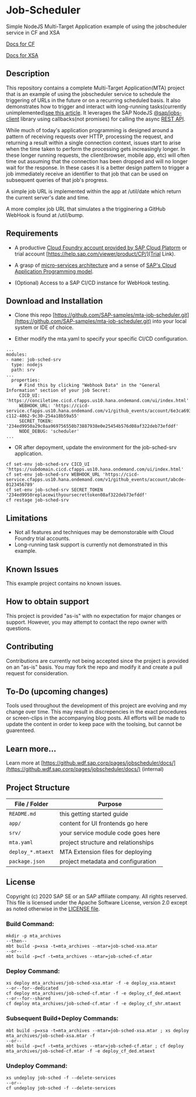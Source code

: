 # Job-Scheduler

Simple NodeJS Multi-Target Application example of using the jobscheduler service in CF and XSA

[Docs for CF](https://help.sap.com/viewer/07b57c2f4b944bcd8470d024723a1631/Cloud/en-US/c513d2de49b140d08da694fa263698f8.html)

[Docs for XSA](https://help.sap.com/viewer/4505d0bdaf4948449b7f7379d24d0f0d/2.0.05/en-US/b2aff171211c4a4dbcbb55a7ebf98470.html?q=job%20scheduler)

## Description

This repository contains a complete Multi-Target Application(MTA) project that is an example of using the jobscheduler service to schedule the triggering of URLs in the future or on a recurring scheduled basis.  It also demonstrates how to trigger and interact with long-running tasks(currently unimplemented)[see this article](https://blog.logrocket.com/node-js-multithreading-what-are-worker-threads-and-why-do-they-matter-48ab102f8b10/).  It leverages the SAP NodeJS [@sap/jobs-client](https://www.npmjs.com/package/@sap/jobs-client) library using callbacks(not promises) for calling the async [REST API](https://help.sap.com/viewer/07b57c2f4b944bcd8470d024723a1631/Cloud/en-US/c513d2de49b140d08da694fa263698f8.html).

While much of today's application programming is designed around a pattern of receiving requests over HTTP, processing the request, and returning a result within a single connection context, issues start to arise when the time taken to perform the processing gets increasingly longer.  In these longer running requests, the client(browser, mobile app, etc) will often time out assuming that the connection has been dropped and will no longer wait for the response.  In these cases it is a better design pattern to trigger a job immediately receive an identifier to that job that can be used on subsequent queries of that job's progress.

A simple job URL is implemented within the app at /util/date which return the current server's date and time.

A more complex job URL that simulates a the trigginering a GitHub WebHook is found at /util/bump.


## Requirements

 - A productive [Cloud Foundry account provided by SAP Cloud Platorm](https://help.sap.com/viewer/product/CP/) or trial account [https://help.sap.com/viewer/product/CP/](Trial Link).

 - A grasp of [micro-services architecture](https://12factor.net/) and a sense of [SAP's Cloud Application Programming model](https://cap.cloud.sap/docs/).

 - (Optional) Access to a SAP CI/CD instance for WebHook testing.

## Download and Installation

 - Clone this repo [https://github.com/SAP-samples/mta-job-scheduler.git](https://github.com/SAP-samples/mta-job-scheduler.git) into your local system or IDE of choice.

 - Either modify the mta.yaml to specify your specific CI/CD configuration.

 ```
...
modules:
 - name: job-sched-srv
   type: nodejs
   path: srv
...
   properties:
      # Find this by clicking "Webhook Data" in the "General Information" section of your job Secret:
      CICD_UI: 'https://conciletime.cicd.cfapps.us10.hana.ondemand.com/ui/index.html'
      WEBHOOK_URL: 'https://cicd-service.cfapps.us10.hana.ondemand.com/v1/github_events/account/6e3ca693-c112-4862-9c30-254a18b59a55'
      SECRET_TOKEN: '234ed9950a29c0aa969756550b73887938e0e25454b576d08af322deb73efddf'
      NODE_DEBUG: 'scheduler'
...
```
 - OR after depoyment, update the environment for the job-sched-srv application.
 ```
cf set-env job-sched-srv CICD_UI 'https://subdomain.cicd.cfapps.us10.hana.ondemand.com/ui/index.html'
cf set-env job-sched-srv WEBHOOK_URL 'https://cicd-service.cfapps.us10.hana.ondemand.com/v1/github_events/account/abcde-0123456789'
cf set-env job-sched-srv SECRET_TOKEN '234ed9950replacewithyoursecrettoken08af322deb73efddf'
cf restage job-sched-srv
```
 
## Limitations

 - Not all features and techniques may be demonstorable with Cloud Foundry trial accounts.
 - Long-running task support is currently not demonstrated in this example.

## Known Issues

This example project contains no known issues.

## How to obtain support

This project is provided "as-is" with no expectation for major changes or support.  However, you may attempt to contact the repo owner with questions.

## Contributing

Contributions are currently not being accepted since the project is provided on an "as-is" basis.  You may fork the repo and modify it and create a pull request for consideration.

## To-Do (upcoming changes)

Tools used throughout the development of this project are evolving and my change over time.  This may result in discrepencies in the exact procedures or screen-clips in the accompanying blog posts.  All efforts will be made to update the content in order to keep pace with the toolsing, but cannot be guarenteed.

## Learn more...

Learn more at [https://github.wdf.sap.corp/pages/jobscheduler/docs/](https://github.wdf.sap.corp/pages/jobscheduler/docs/) (internal)

## Project Structure

File / Folder | Purpose
---------|----------
`README.md` | this getting started guide
`app/` | content for UI frontends go here
`srv/` | your service module code goes here
`mta.yaml` | project structure and relationships
`deploy_*.mtaext` | MTA Extension files for deploying
`package.json` | project metadata and configuration

## License
 Copyright (c) 2020 SAP SE or an SAP affiliate company. All rights reserved. This file is licensed under the Apache Software License, version 2.0 except as noted otherwise in the [LICENSE file](LICENSE).

### Build Command:
```
mkdir -p mta_archives
--then--
mbt build -p=xsa -t=mta_archives --mtar=job-sched-xsa.mtar
--or--
mbt build -p=cf -t=mta_archives --mtar=job-sched-cf.mtar
```

### Deploy Command:
```
xs deploy mta_archives/job-sched-xsa.mtar -f -e deploy_xsa.mtaext
--or--for--dedicated
cf deploy mta_archives/job-sched-cf.mtar -f -e deploy_cf_ded.mtaext
--or--for--shared
cf deploy mta_archives/job-sched-cf.mtar -f -e deploy_cf_shr.mtaext
```

### Subsequent Build+Deploy Commands:
```
mbt build -p=xsa -t=mta_archives --mtar=job-sched-xsa.mtar ; xs deploy mta_archives/job-sched-xsa.mtar -f
--or--
mbt build -p=cf -t=mta_archives --mtar=job-sched-cf.mtar ; cf deploy mta_archives/job-sched-cf.mtar -f -e deploy_cf_ded.mtaext
```

### Undeploy Command:
```
xs undeploy job-sched -f --delete-services
--or--
cf undeploy job-sched -f --delete-services
```
